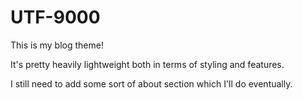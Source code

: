 # UTF-9000

This is my blog theme!

It's pretty heavily lightweight both in terms of styling and features.

I still need to add some sort of about section which I'll do eventually.
